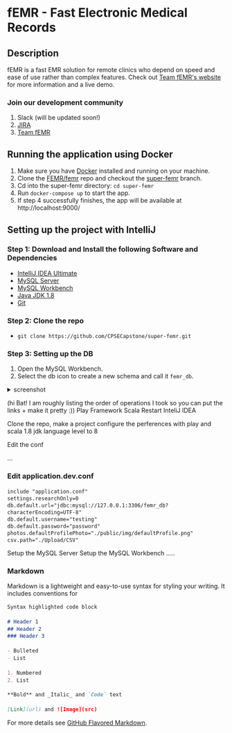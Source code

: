 # fEMR - Fast Electronic Medical Records

## Description
fEMR is a fast EMR solution for remote clinics who depend on speed and ease of use rather than complex features. Check out [Team fEMR's website](https://teamfemr.org/) for more information and a live demo.

### Join our development community
1. Slack (will be updated soon!)
2. [JIRA](https://teamfemr.atlassian.net/jira/projects)
3. [Team fEMR](https://teamfemr.org/)

## Running the application using Docker
1. Make sure you have [Docker](https://docs.docker.com/get-docker/) installed and running on your machine.
2. Clone the [FEMR/femr](https://github.com/FEMR/femr) repo and checkout the [super-femr](https://github.com/FEMR/femr/tree/super-femr) branch.
3. Cd into the super-femr directory: `cd super-femr`
4. Run `docker-compose up` to start the app.
5. If step 4 successfully finishes, the app will be available at http://localhost:9000/

## Setting up the project with IntelliJ

### Step 1: Download and Install the following Software and Dependencies 
- [IntelliJ IDEA Ultimate](https://www.jetbrains.com/idea/download/)
- [MySQL Server](https://dev.mysql.com/downloads/mysql/)
- [MySQL Workbench](https://dev.mysql.com/downloads/workbench/)
- [Java JDK 1.8](http://www.oracle.com/technetwork/java/javase/downloads/jdk8-downloads-2133151.html)
- [Git](http://git-scm.com/)

### Step 2: Clone the repo 
- `git clone https://github.com/CPSECapstone/super-femr.git`

### Step 3: Setting up the DB 
1. Open the MySQL Workbench.
2. Select the db icon to create a new schema and call it `femr_db`.

<details> <summary> screenshot </summary>

![Image](public/images/mysqlworkbench1.png)

</details>



(hi Bat! I am roughly listing the order of operations I took so you can put the links + make it pretty :))
Play Framework
Scala
Restart InteliJ IDEA

Clone the repo, make a project
configure the perferences with play and scala
1.8 jdk language level to 8

Edit the conf

...
### Edit application.dev.conf 
```
include "application.conf"
settings.researchOnly=0
db.default.url="jdbc:mysql://127.0.0.1:3306/femr_db?characterEncoding=UTF-8"
db.default.username="testing"
db.default.password="password"
photos.defaultProfilePhoto="./public/img/defaultProfile.png"
csv.path="./Upload/CSV"
```

Setup the MySQL Server
Setup the MySQL Workbench
.....
### Markdown

Markdown is a lightweight and easy-to-use syntax for styling your writing. It includes conventions for

```markdown
Syntax highlighted code block

# Header 1
## Header 2
### Header 3

- Bulleted
- List

1. Numbered
2. List

**Bold** and _Italic_ and `Code` text

[Link](url) and ![Image](src)
```

For more details see [GitHub Flavored Markdown](https://guides.github.com/features/mastering-markdown/).
